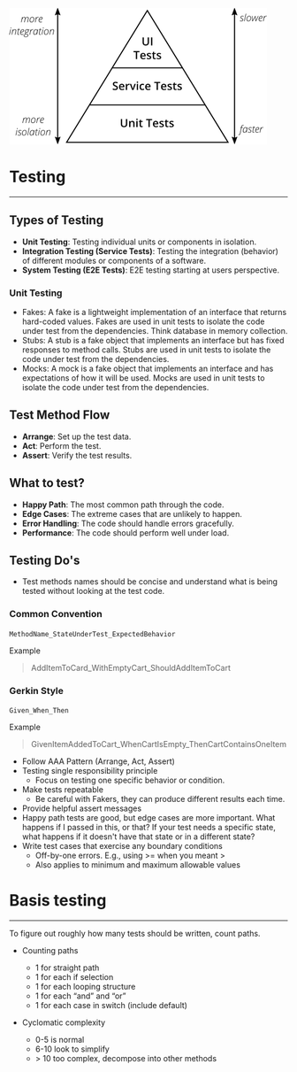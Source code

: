 ![Testing Pyramid](Assets/testing_pyramid.png)

# Testing

---

## Types of Testing
- **Unit Testing**: Testing individual units or components in isolation. 
- **Integration Testing (Service Tests)**: Testing the integration (behavior) of different modules or components of a software. 
- **System Testing (E2E Tests)**: E2E testing starting at users perspective.


### Unit Testing
- Fakes: A fake is a lightweight implementation of an interface that returns hard-coded values. Fakes are used in unit tests to isolate the code under test from the dependencies. Think database in memory collection.
- Stubs: A stub is a fake object that implements an interface but has fixed responses to method calls. Stubs are used in unit tests to isolate the code under test from the dependencies.
- Mocks: A mock is a fake object that implements an interface and has expectations of how it will be used. Mocks are used in unit tests to isolate the code under test from the dependencies.


## Test Method Flow
- **Arrange**: Set up the test data.
- **Act**: Perform the test.
- **Assert**: Verify the test results.


## What to test?
- **Happy Path**: The most common path through the code.
- **Edge Cases**: The extreme cases that are unlikely to happen.
- **Error Handling**: The code should handle errors gracefully.
- **Performance**: The code should perform well under load.

## Testing Do's
- Test methods names should be concise and understand what is being tested without looking at the test code.

### Common Convention
`MethodName_StateUnderTest_ExpectedBehavior`

Example
> AddItemToCard_WithEmptyCart_ShouldAddItemToCart

### Gerkin Style
`Given_When_Then`

Example
> GivenItemAddedToCart_WhenCartIsEmpty_ThenCartContainsOneItem


- Follow AAA Pattern (Arrange, Act, Assert)
- Testing single responsibility principle
    - Focus on testing one specific behavior or condition.
- Make tests repeatable
    - Be careful with Fakers, they can produce different results each time.
- Provide helpful assert messages
- Happy path tests are good, but edge cases are more important. What happens if I passed in this, or that? If your test needs a specific state, what happens if it doesn't have that state or in a different state?
- Write test cases that exercise any boundary conditions
  - Off-by-one errors. E.g., using >= when you meant >
  - Also applies to minimum and maximum allowable values

# Basis testing

---
To figure out roughly how many tests should be written, count paths.

- Counting paths
  - 1 for straight path
  - 1 for each if selection
  - 1 for each looping structure
  - 1 for each “and” and “or”
  - 1 for each case in switch (include default)


- Cyclomatic complexity
  - 0-5 is normal
  - 6-10 look to simplify
  - \> 10 too complex, decompose into other methods

